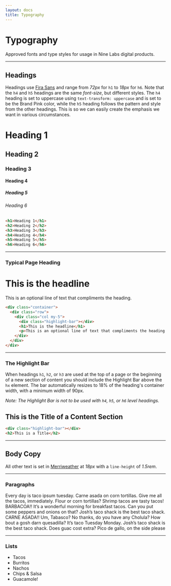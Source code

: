 ```yaml
---
layout: docs
title: Typography
---
```


# Typography

Approved fonts and type styles for usage in Nine Labs digital products.

----

## Headings

Headings use <a href="https://fonts.google.com/specimen/Fira+Sans">Fira Sans</a> and range from *72px* for `h1` to *18px* for `h6`. Note that the `h4` and `h5` headings are the same *font-size*, but different styles. The `h4` heading is set to uppercase using `text-transform: uppercase` and is set to be the Brand Pink color, while the `h5` heading follows the pattern and style from the other headings. This is so we can easily create the emphasis we want in various circumstances.

<h1>Heading 1</h1>
<h2>Heading 2</h2>
<h3>Heading 3</h3>
<h4>Heading 4</h4>
<h5>Heading 5</h5>
<h6>Heading 6</h6>


```html
<h1>Heading 1</h1>
<h2>Heading 2</h2>
<h3>Heading 3</h3>
<h4>Heading 4</h4>
<h5>Heading 5</h5>
<h6>Heading 6</h6>
```
----

### Typical Page Heading

<div class="container">
  <div class="row">
    <div class="col my-5">
      <div class="highlight-bar"></div>
      <h1>This is the headline</h1>
      <p>This is an optional line of text that compliments the heading.</p>
    </div>
  </div>
</div>

```html
<div class="container">
  <div class="row">
    <div class="col my-5">
      <div class="highlight-bar"></div>
      <h1>This is the headline</h1>
      <p>This is an optional line of text that compliments the heading.</p>
    </div>
  </div>
</div>
```

----

### The Highlight Bar

When headings `h1`, `h2`, or `h3` are used at the top of a page or the beginning of a new section of content you should include the Highlight Bar above the `hx` element. The bar automatically resizes to 18% of the heading's container width, with a minimum width of 90px.

*Note: The Highlight Bar is not to be used with `h4`, `h5`, or `h6` level headings.*

<div class="highlight-bar"></div>
<h2>This is the Title of a Content Section</h2>

```html
<div class="highlight-bar"></div>
<h2>This is a Title</h2>
```

----

## Body Copy

All other text is set in <a href="https://fonts.google.com/specimen/Merriweather">Merriweather</a> at *18px* with a `line-height` of *1.5rem*.

----
### Paragraphs

Every day is taco ipsum tuesday. Carne asada on corn tortillas. Give me all the tacos, immediately. Flour or corn tortillas? Shrimp tacos are tasty tacos! BARBACOA!! It’s a wonderful morning for breakfast tacos. Can you put some peppers and onions on that? Josh’s taco shack is the best taco shack. CARNE ASADA!! Um, Tabasco? No thanks, do you have any Cholula? How bout a gosh darn quesadilla? It’s taco Tuesday Monday. Josh’s taco shack is the best taco shack. Does guac cost extra? Pico de gallo, on the side please

----
### Lists

- Tacos
- Burritos
- Nachos
- Chips &amp; Salsa
- Guacamole!
